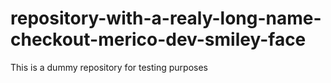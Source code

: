 # repository-with-a-realy-long-name-checkout-merico-dev-smiley-face
This is a dummy repository for testing purposes
